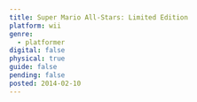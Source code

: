 ```yaml
---
title: Super Mario All-Stars: Limited Edition
platform: wii
genre:
  - platformer
digital: false
physical: true
guide: false
pending: false
posted: 2014-02-10
---
```

